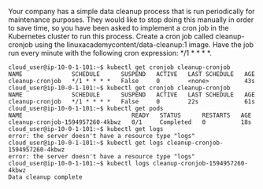 Your company has a simple data cleanup process that is run periodically for maintenance purposes. They would like to stop doing this manually in order to save time, so you have been asked to implement a cron job in the Kubernetes cluster to run this process. Create a cron job called cleanup-cronjob using the linuxacademycontent/data-cleanup:1 image. Have the job run every minute with the following cron expression: */1 * * * *.


```
cloud_user@ip-10-0-1-101:~$ kubectl get cronjob cleanup-cronjob
NAME              SCHEDULE      SUSPEND   ACTIVE   LAST SCHEDULE   AGE
cleanup-cronjob   */1 * * * *   False     0        <none>          43s
cloud_user@ip-10-0-1-101:~$ kubectl get cronjob cleanup-cronjob
NAME              SCHEDULE      SUSPEND   ACTIVE   LAST SCHEDULE   AGE
cleanup-cronjob   */1 * * * *   False     0        22s             61s
cloud_user@ip-10-0-1-101:~$ kubectl get pods
NAME                               READY   STATUS      RESTARTS   AGE
cleanup-cronjob-1594957260-4kbwz   0/1     Completed   0          18s
cloud_user@ip-10-0-1-101:~$ kubectl get logs
error: the server doesn't have a resource type "logs"
cloud_user@ip-10-0-1-101:~$ kubectl get logs cleanup-cronjob-1594957260-4kbwz
error: the server doesn't have a resource type "logs"
cloud_user@ip-10-0-1-101:~$ kubectl logs cleanup-cronjob-1594957260-4kbwz
Data cleanup complete
```
